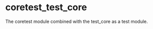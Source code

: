 coretest_test_core
==================

The coretest module combined with the test_core as a test module.
